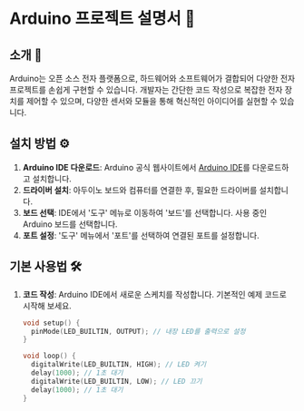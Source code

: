 # Arduino 프로젝트 설명서 🚀

## 소개 🎉

Arduino는 오픈 소스 전자 플랫폼으로, 하드웨어와 소프트웨어가 결합되어 다양한 전자 프로젝트를 손쉽게 구현할 수 있습니다. 개발자는 간단한 코드 작성으로 복잡한 전자 장치를 제어할 수 있으며, 다양한 센서와 모듈을 통해 혁신적인 아이디어를 실현할 수 있습니다.

## 설치 방법 ⚙️

1. **Arduino IDE 다운로드**: Arduino 공식 웹사이트에서 [Arduino IDE](https://www.arduino.cc/en/software)를 다운로드하고 설치합니다.
2. **드라이버 설치**: 아두이노 보드와 컴퓨터를 연결한 후, 필요한 드라이버를 설치합니다.
3. **보드 선택**: IDE에서 '도구' 메뉴로 이동하여 '보드'를 선택합니다. 사용 중인 Arduino 보드를 선택합니다.
4. **포트 설정**: '도구' 메뉴에서 '포트'를 선택하여 연결된 포트를 설정합니다.

## 기본 사용법 🛠️

1. **코드 작성**: Arduino IDE에서 새로운 스케치를 작성합니다. 기본적인 예제 코드로 시작해 보세요.
   
   ```cpp
   void setup() {
     pinMode(LED_BUILTIN, OUTPUT); // 내장 LED를 출력으로 설정
   }

   void loop() {
     digitalWrite(LED_BUILTIN, HIGH); // LED 켜기
     delay(1000); // 1초 대기
     digitalWrite(LED_BUILTIN, LOW); // LED 끄기
     delay(1000); // 1초 대기
   }
```

